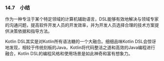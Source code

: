 ### 14.7　小结

作为一种专注于某个特定领域的计算机辅助语言，DSL能够有效地解决与领域专家的沟通问题，提高软件开发人员的开发效率，并为开发人员选择合理的技术方案提供决策依据和指导方法。

Kotlin DSL其实是对Kotlin所有语法糖的一个大融合。细细品味Kotlin DSL会惊讶地发现，相较于传统刻板的Java，Kotlin将代码整洁之道和高效的Java编程进行融合，Kotlin DSL的编程风格和使用场景是如此神奇和富有想象力。



